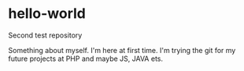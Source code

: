 # hello-world
Second test repository

Something about myself.
I'm here at first time. I'm trying the git for my future projects at PHP and maybe JS, JAVA ets.
